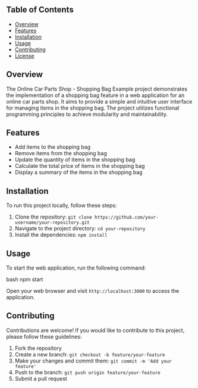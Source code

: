 
## Table of Contents
- [Overview](#overview)
- [Features](#features)
- [Installation](#installation)
- [Usage](#usage)
- [Contributing](#contributing)
- [License](#license)

## Overview
The Online Car Parts Shop - Shopping Bag Example project demonstrates the implementation of a shopping bag feature in a web application for an online car parts shop. It aims to provide a simple and intuitive user interface for managing items in the shopping bag. The project utilizes functional programming principles to achieve modularity and maintainability.

## Features
- Add items to the shopping bag
- Remove items from the shopping bag
- Update the quantity of items in the shopping bag
- Calculate the total price of items in the shopping bag
- Display a summary of the items in the shopping bag

## Installation
To run this project locally, follow these steps:

1. Clone the repository: `git clone https://github.com/your-username/your-repository.git`
2. Navigate to the project directory: `cd your-repository`
3. Install the dependencies: `npm install`

## Usage
To start the web application, run the following command:

bash
npm start


Open your web browser and visit `http://localhost:3000` to access the application.

## Contributing
Contributions are welcome! If you would like to contribute to this project, please follow these guidelines:

1. Fork the repository
2. Create a new branch: `git checkout -b feature/your-feature`
3. Make your changes and commit them: `git commit -m 'Add your feature'`
4. Push to the branch: `git push origin feature/your-feature`
5. Submit a pull request
